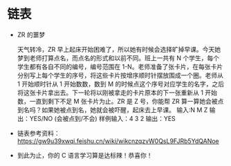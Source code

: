 # 链表

- ZR 的噩梦

  天气转冷，ZR 早上起床开始困难了，所以她有时候会选择旷掉早课。今天她梦到老师打算点名，而点名的形式和以前不同。班上一共有 N 个学生，每个学生都有各自不同的编号，编号范围在 1-N。老师准备了张卡片，在每张卡片分别写上每个学生的序号，将这些卡片按增序顺时针摆放围成一个圈。老师从 1 开始顺时针从 1 开始数数，数到 M 的时候点这个序号对应学生的名字，之后将这张卡片拿出去。下一轮将以刚被拿走的卡片原本的下一张重新从 1 开始数，一直到剩下不足 M 张卡片为止。ZR 是 Z 号，你能帮 ZR 算一算她会被点到名吗？如果她被点到名，她就会被吓醒，起床去上早课。
  输入∶N M Z 输出：YES/NO (会被点到/不会) 样例输入：4 3 2 输出：YES

- 链表参考资料：https://gw9u39xwqi.feishu.cn/wiki/wikcnzqzvW0QsL9FJRb5YdQANoe

- 到此为止，你的 C 语言学习算是达标辣！恭喜你！
